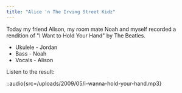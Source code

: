 ```yaml
---
title: "Alice 'n The Irving Street Kidz"
---
```


Today my friend Alison, my room mate Noah and myself recorded a rendition of "I
Want to Hold Your Hand" by The Beatles.

- Ukulele - Jordan
- Bass - Noah
- Vocals - Alison

Listen to the result:

::audio{src=/uploads/2009/05/i-wanna-hold-your-hand.mp3}
